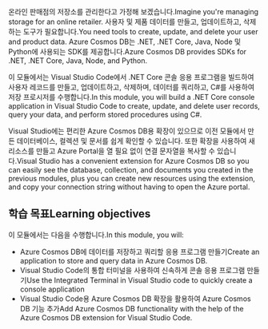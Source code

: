 <span data-ttu-id="d7403-101">온라인 판매점의 저장소를 관리한다고 가정해 보겠습니다.</span><span class="sxs-lookup"><span data-stu-id="d7403-101">Imagine you're managing storage for an online retailer.</span></span> <span data-ttu-id="d7403-102">사용자 및 제품 데이터를 만들고, 업데이트하고, 삭제하는 도구가 필요합니다.</span><span class="sxs-lookup"><span data-stu-id="d7403-102">You need tools to create, update, and delete your user and product data.</span></span> <span data-ttu-id="d7403-103">Azure Cosmos DB는 .NET, .NET Core, Java, Node 및 Python에 사용되는 SDK를 제공합니다.</span><span class="sxs-lookup"><span data-stu-id="d7403-103">Azure Cosmos DB provides SDKs for .NET, .NET Core, Java, Node, and Python.</span></span>

<span data-ttu-id="d7403-104">이 모듈에서는 Visual Studio Code에서 .NET Core 콘솔 응용 프로그램을 빌드하여 사용자 레코드를 만들고, 업데이트하고, 삭제하며, 데이터를 쿼리하고, C#를 사용하여 저장 프로시저를 수행합니다.</span><span class="sxs-lookup"><span data-stu-id="d7403-104">In this module, you will build a .NET Core console application in Visual Studio Code to create, update, and delete user records, query your data, and perform stored procedures using C#.</span></span>

<span data-ttu-id="d7403-105">Visual Studio에는 편리한 Azure Cosmos DB용 확장이 있으므로 이전 모듈에서 만든 데이터베이스, 컬렉션 및 문서를 쉽게 확인할 수 있습니다. 또한 확장을 사용하여 새 리소스를 만들고 Azure Portal을 열 필요 없이 연결 문자열을 복사할 수 있습니다.</span><span class="sxs-lookup"><span data-stu-id="d7403-105">Visual Studio has a convenient extension for Azure Cosmos DB so you can easily see the database, collection, and documents you created in the previous modules, plus you can create new resources using the extension, and copy your connection string without having to open the Azure portal.</span></span>

## <a name="learning-objectives"></a><span data-ttu-id="d7403-106">학습 목표</span><span class="sxs-lookup"><span data-stu-id="d7403-106">Learning objectives</span></span>

<span data-ttu-id="d7403-107">이 모듈에서는 다음을 수행합니다.</span><span class="sxs-lookup"><span data-stu-id="d7403-107">In this module, you will:</span></span>  

- <span data-ttu-id="d7403-108">Azure Cosmos DB에 데이터를 저장하고 쿼리할 응용 프로그램 만들기</span><span class="sxs-lookup"><span data-stu-id="d7403-108">Create an application to store and query data in Azure Cosmos DB.</span></span>
- <span data-ttu-id="d7403-109">Visual Studio Code의 통합 터미널을 사용하여 신속하게 콘솔 응용 프로그램 만들기</span><span class="sxs-lookup"><span data-stu-id="d7403-109">Use the Integrated Terminal in Visual Studio code to quickly create a console application</span></span>
- <span data-ttu-id="d7403-110">Visual Studio Code용 Azure Cosmos DB 확장을 활용하여 Azure Cosmos DB 기능 추가</span><span class="sxs-lookup"><span data-stu-id="d7403-110">Add Azure Cosmos DB functionality with the help of the Azure Cosmos DB extension for Visual Studio Code.</span></span>